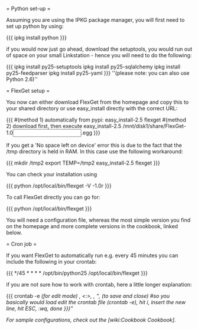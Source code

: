 = Python set-up =

Assuming you are using the IPKG package manager, you will first need to set up python by using:

{{{
ipkg install python
}}}

if you would now just go ahead, download the setuptools, you would run out of space on your small Linkstation - hence you will need to do the following:

{{{
ipkg install py25-setuptools
ipkg install py25-sqlalchemy
ipkg install py25-feedparser
ipkg install py25-yaml
}}}
''(please note: you can also use Python 2.6)''

= FlexGet setup =

You now can either download FlexGet from the homepage and copy this to your shared directory or use easy_install directly with the correct URL:

{{{
#(method 1) automatically from pypi:
easy_install-2.5 flexget
#(method 2) download first, then execute
easy_install-2.5 /mnt/disk1/share/FlexGet-1.0<input correct version here>.egg
}}}

If you get a 'No space left on device' error this is due to the fact that the /tmp directory is held in RAM. In this case use the following workaround:

{{{
mkdir /tmp2
export TEMP=/tmp2 easy_install-2.5 flexget
}}}

You can check your installation using

{{{
python /opt/local/bin/flexget -V
-1.0r<your version>
}}}

To call FlexGet directly you can go for:

{{{
python /opt/local/bin/flexget
}}}

You will need a configuration file, whereas the most simple version you find on the homepage and more complete versions in the cookbook, linked below.

= Cron job =

If you want FlexGet to automatically run e.g. every 45 minutes you can include the following in your crontab:

{{{
*/45 * * * * /opt/bin/python25 /opt/local/bin/flexget
}}}

if you are not sure how to work with crontab, here a little longer explanation:

{{{
crontab -e
<i> (for edit mode)
<enter new line from above>
<ESC>, <:>, <w>, <q>, <ENTER> (to save and close)
#so you basically would load edit the crontab file (crontab -e), hit i, insert the new line, hit ESC, :wq, done
}}}

For sample configurations, check out the [wiki:Cookbook Cookbook].